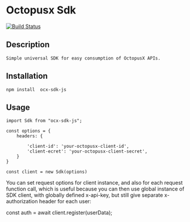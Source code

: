 # Octopusx Sdk

[![Build Status](https://travis-ci.org/op-developer/op-api-javascript-sdk.svg?branch=master)](https://travis-ci.org/op-developer/op-api-javascript-sdk)

## Description

    Simple universal SDK for easy consumption of OctopusX APIs.

## Installation

    npm install  ocx-sdk-js

## Usage

    import Sdk from "ocx-sdk-js";

    const options = {
        headers: {
        
            'client-id': 'your-octopusx-client-id',
            'client-ecret': 'your-octopusx-client-secret',
        }
    }

    const client = new Sdk(options)



You can set request options for client instance, and also for each request function call, which is useful because you can then use global instance of SDK client, with globally defined x-api-key, but still give separate x-authorization header for each user:

const auth = await client.register(userData);




